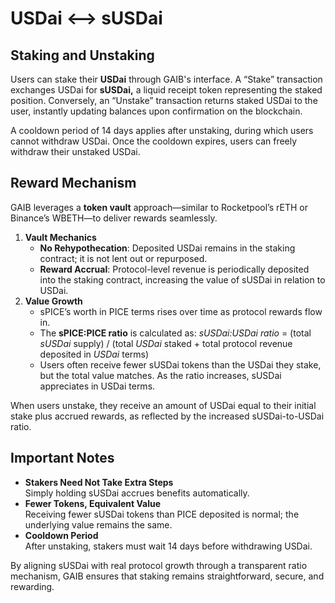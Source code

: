 # USDai <--> sUSDai

## Staking and Unstaking

Users can stake their **USDai** through GAIB's interface. A “Stake” transaction exchanges USDai for **sUSDai,** a liquid receipt token representing the staked position. Conversely, an “Unstake” transaction returns staked USDai to the user, instantly updating balances upon confirmation on the blockchain.

A cooldown period of 14 days applies after unstaking, during which users cannot withdraw USDai. Once the cooldown expires, users can freely withdraw their unstaked USDai.

## Reward Mechanism

GAIB leverages a **token vault** approach—similar to Rocketpool’s rETH or Binance’s WBETH—to deliver rewards seamlessly.

1. **Vault Mechanics**
   * **No Rehypothecation**: Deposited USDai remains in the staking contract; it is not lent out or repurposed.
   * **Reward Accrual**: Protocol-level revenue is periodically deposited into the staking contract, increasing the value of sUSDai in relation to USDai.
2. **Value Growth**
   * sPICE’s worth in PICE terms rises over time as protocol rewards flow in.
   * The **sPICE:PICE ratio** is calculated as: _sUSDai:USDai ratio_ = (total _sUSDai_ supply) / (total _USDai_ staked + total protocol revenue deposited in _USDai_ terms)
   * Users often receive fewer sUSDai tokens than the USDai they stake, but the total value matches. As the ratio increases, sUSDai appreciates in USDai terms.&#x20;

When users unstake, they receive an amount of USDai equal to their initial stake plus accrued rewards, as reflected by the increased sUSDai-to-USDai ratio.

## Important Notes

* **Stakers Need Not Take Extra Steps**\
  Simply holding sUSDai accrues benefits automatically.
* **Fewer Tokens, Equivalent Value**\
  Receiving fewer sUSDai tokens than PICE deposited is normal; the underlying value remains the same.
* **Cooldown Period**\
  After unstaking, stakers must wait 14 days before withdrawing USDai.

By aligning sUSDai with real protocol growth through a transparent ratio mechanism, GAIB ensures that staking remains straightforward, secure, and rewarding.

